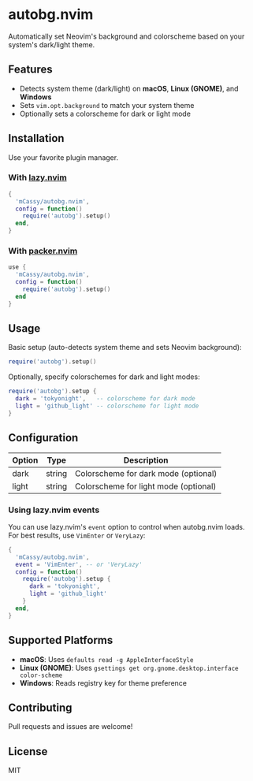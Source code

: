 # autobg.nvim

Automatically set Neovim's background and colorscheme based on your system's dark/light theme.

## Features

- Detects system theme (dark/light) on **macOS**, **Linux (GNOME)**, and **Windows**
- Sets `vim.opt.background` to match your system theme
- Optionally sets a colorscheme for dark or light mode

## Installation

Use your favorite plugin manager.

### With [lazy.nvim](https://github.com/folke/lazy.nvim)

```lua
{
  'mCassy/autobg.nvim',
  config = function()
    require('autobg').setup()
  end,
}
```

### With [packer.nvim](https://github.com/wbthomason/packer.nvim)

```lua
use {
  'mCassy/autobg.nvim',
  config = function()
    require('autobg').setup()
  end
}
```

## Usage

Basic setup (auto-detects system theme and sets Neovim background):

```lua
require('autobg').setup()
```

Optionally, specify colorschemes for dark and light modes:

```lua
require('autobg').setup {
  dark = 'tokyonight',   -- colorscheme for dark mode
  light = 'github_light' -- colorscheme for light mode
}
```

## Configuration

| Option | Type   | Description                           |
| ------ | ------ | ------------------------------------- |
| dark   | string | Colorscheme for dark mode (optional)  |
| light  | string | Colorscheme for light mode (optional) |

### Using lazy.nvim events

You can use lazy.nvim's `event` option to control when autobg.nvim loads. For best results, use `VimEnter` or `VeryLazy`:

```lua
{
  'mCassy/autobg.nvim',
  event = 'VimEnter', -- or 'VeryLazy'
  config = function()
    require('autobg').setup {
      dark = 'tokyonight',
      light = 'github_light'
    }
  end,
}
```

## Supported Platforms

- **macOS**: Uses `defaults read -g AppleInterfaceStyle`
- **Linux (GNOME)**: Uses `gsettings get org.gnome.desktop.interface color-scheme`
- **Windows**: Reads registry key for theme preference

## Contributing

Pull requests and issues are welcome!

## License

MIT

